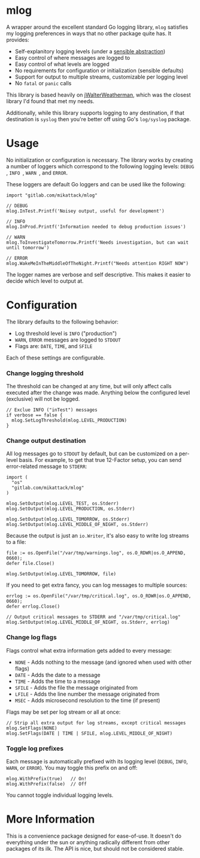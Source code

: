 # mlog

A wrapper around the excellent standard Go logging library, `mlog` satisfies my logging preferences in ways that no other package quite has.  It provides:

- Self-explanitory logging levels (under a [sensible abstraction](http://labs.ig.com/logging-level-wrong-abstraction))
- Easy control of where messages are logged to
- Easy control of what levels are logged
- No requirements for configuration or initialization (sensible defaults)
- Support for output to multiple streams, customizable per logging level
- No `fatal` or `panic` calls

This library is based heavily on [jWalterWeatherman](https://github.com/spf13/jWalterWeatherman),
which was the closest library I'd found that met my needs.

Additionally, while this library supports logging to any destination, if that destination is `syslog` then you're better off using Go's `log/syslog` package.


# Usage

No initialization or configuration is necessary.  The library works by creating a number of loggers which correspond to the following logging levels: `DEBUG `, `INFO `, `WARN `, and `ERROR`.

These loggers are default Go loggers and can be used like the following:

```
import "gitlab.com/mikattack/mlog"

// DEBUG
mlog.InTest.Printf('Noisey output, useful for development')

// INFO
mlog.InProd.Printf('Information needed to debug production issues')

// WARN
mlog.ToInvestigateTomorrow.Printf('Needs investigation, but can wait until tomorrow')

// ERROR
mlog.WakeMeInTheMiddleOfTheNight.Printf("Needs attention RIGHT NOW")
```

The logger names are verbose and self descriptive. This makes it easier to decide which level to output at.


# Configuration

The library defaults to the following behavior:

- Log threshold level is `INFO` ("production")
- `WARN`, `ERROR` messages are logged to `STDOUT`
- Flags are: `DATE`, `TIME`, and `SFILE`

Each of these settings are configurable.

### Change logging threshold

The threshold can be changed at any time, but will only affect calls executed after the change was made. Anything below the configured level (exclusive) will not be logged.

```
// Exclue INFO ("inTest") messages
if verbose == false {
  mlog.SetLogThreshold(mlog.LEVEL_PRODUCTION)
}
```

### Change output destination

All log messages go to `STDOUT` by default, but can be customized on a per-level basis.  For example, to get that true 12-Factor setup, you can send error-related message to `STDERR`:

```
import (
  "os"
  "gitlab.com/mikattack/mlog"
)

mlog.SetOutput(mlog.LEVEL_TEST, os.Stderr)
mlog.SetOutput(mlog.LEVEL_PRODUCTION, os.Stderr)

mlog.SetOutput(mlog.LEVEL_TOMORROW, os.Stderr)
mlog.SetOutput(mlog.LEVEL_MIDDLE_OF_NIGHT, os.Stderr)
```

Because the output is just an `io.Writer`, it's also easy to write log streams to a file:

```
file := os.OpenFile("/var/tmp/warnings.log", os.O_RDWR|os.O_APPEND, 0660);
defer file.Close()

mlog.SetOutput(mlog.LEVEL_TOMORROW, file)
```

If you need to get extra fancy, you can log messages to multiple sources:

```
errlog := os.OpenFile("/var/tmp/critical.log", os.O_RDWR|os.O_APPEND, 0660);
defer errlog.Close()

// Output critical messages to STDERR and "/var/tmp/critical.log"
mlog.SetOutput(mlog.LEVEL_MIDDLE_OF_NIGHT, os.Stderr, errlog)
```

### Change log flags

Flags control what extra information gets added to every message:

- `NONE` - Adds nothing to the message (and ignored when used with other flags)
- `DATE` - Adds the date to a message
- `TIME` - Adds the time to a message
- `SFILE` - Adds the file the message originated from
- `LFILE` - Adds the line number the message originated from
- `MSEC` - Adds microsecond resolution to the time (if present)

Flags may be set per log stream or all at once:

```
// Strip all extra output for log streams, except critical messages
mlog.SetFlags(NONE)
mlog.SetFlags(DATE | TIME | SFILE, mlog.LEVEL_MIDDLE_OF_NIGHT)
```

### Toggle log prefixes

Each message is automatically prefixed with its logging level (`DEBUG`, `INFO`, `WARN`, or `ERROR`). You may toggle this prefix on and off:

```
mlog.WithPrefix(true)   // On!
mlog.WithPrefix(false)  // Off
```

You cannot toggle individual logging levels.


# More Information

This is a convenience package designed for ease-of-use.  It doesn't do everything under the sun or anything radically different from other packages of its ilk.  The API is nice, but should not be considered stable.
